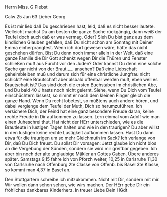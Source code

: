 Herrn Miss. G Plebst

 Calw 25 Jun 63
Lieber Georg

Es ist mir lieb daß Du geschrieben hast, leid, daß es nicht besser lautete. Vielleicht machst Du am besten die ganze Sache rückgängig, dann weiß der Teufel doch auch daß er was vermag. Oder? Sieh Du bist ganz aus dem kindlichen Glauben gefallen, daß Du nicht schon am Sonntag mit Deiner Emma einherprangtest. Wenn ich dort gewesen wäre, hätte das nicht geschehen dürfen. Bist Du denn noch immer allein in der Welt, daß eine ganze Familie die Dir Gott schenkt wegen Dir die Thüren und Fenster schließen muß aus Furcht vor den Juden? Oder kannst Du denn eine solche Sache gar nicht von der Braut _... ansehen? Daß eine Liebschaft geheimbleiben muß und darum sich für eine christliche Jungfrau nicht schickt? eine Brautschaft aber alsbald offenbar werden muß, eben weil es Brautschaft ist? Das sind doch die ersten Buchstaben im christlichen Abc, und Du bald 40 J hasts noch nicht gelernt. Siehe, wenn Du Dich vom Teufel einschüchtern lässest, so nimmt er nach dem kleinen Finger gleich die ganze Hand. Wenn Du recht lobetest, so müßtens auch andere hören, und dabei vergienge dem Teufel der Muth, Dich so herumzuführen. Ich versichere Dich, der Feind hat eine ganz besondere Freude daran, keine rechte Freude in Dir aufkommen zu lassen. Lern einmal vom Adolf wie man einen Juheschrei thut. Hat nicht der HErr unterschieden, wie es die Brautleute in lustigen Tagen halten und wie in den traurigen? Du aber willst in den lustigen keine rechte Lustigkeit aufkommen lassen. Hast Du dann etwa für die traurigen um so mehr Gleichmuth im Sack? Ich verlange von Dir, daß Du Dich freust. Du sollst Dir vorsagen: Jetzt glaube ich nicht blos an die Vergebung der Sünden, sondern sie wird mir greifbar gegeben. Ich aber bin noch der alte unglaubige Mäkler an Gottes Gaben. Übere anderes später. Samstags 9,15 fahre ich von Pforzh weiter, 10,25 in Carlsruhe 11,30 von Carlsruhe nach Offenburg 2te Classe von Offenb. bis Basel 3te Klasse, so kommt man 4,37 in Basel an.

Den Stuttgartern schreibe ich mitzukommen. Nicht mit Dir, sondern mit mir. Wir wollen dann schon sehen, wie wirs machen. Der HErr gebe Dir ein fröhliches dankbares Kinderherz. In treuer Liebe
 Dein HGdt
